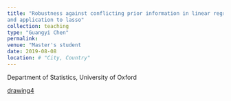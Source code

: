 ```yaml
---
title: "Robustness against conflicting prior information in linear regression
and application to lasso"
collection: teaching
type: "Guangyi Chen"
permalink: 
venue: "Master's student                                                                  "
date: 2019-08-08
location: # "City, Country"
---
```


Department of Statistics, University of Oxford
                                                              
[drawing4](/website/files/Guangyi_Chen_MSc_Statistical_Science_dissertation.pdf)

